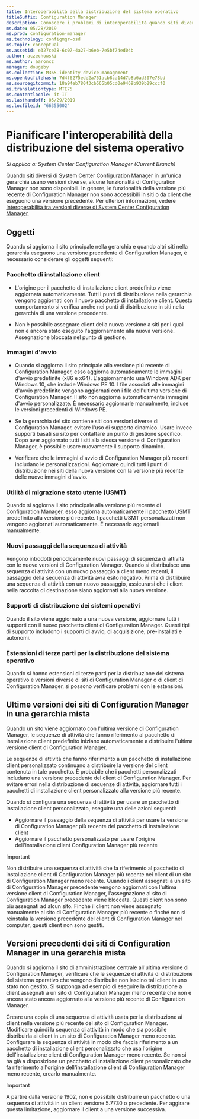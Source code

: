 ```yaml
---
title: Interoperabilità della distribuzione del sistema operativo
titleSuffix: Configuration Manager
description: Conoscere i problemi di interoperabilità quando siti diversi di System Center Configuration Manager in un'unica gerarchia usano versioni diverse.
ms.date: 05/28/2019
ms.prod: configuration-manager
ms.technology: configmgr-osd
ms.topic: conceptual
ms.assetid: e327ce38-6c07-4a27-b6eb-7e5bf74ed04b
author: aczechowski
ms.author: aaroncz
manager: dougeby
ms.collection: M365-identity-device-management
ms.openlocfilehash: 7d4f6275ede2a751acb8ca14d7b8b6ad307e78bd
ms.sourcegitcommit: 18a94eb78043cb565b05cd0e9469b939b29cccf0
ms.translationtype: MTE75
ms.contentlocale: it-IT
ms.lasthandoff: 05/29/2019
ms.locfileid: "66355002"
---
```

# <a name="plan-for-os-deployment-interoperability"></a>Pianificare l'interoperabilità della distribuzione del sistema operativo

*Si applica a: System Center Configuration Manager (Current Branch)*

Quando siti diversi di System Center Configuration Manager in un'unica gerarchia usano versioni diverse, alcune funzionalità di Configuration Manager non sono disponibili. In genere, le funzionalità della versione più recente di Configuration Manager non sono accessibili in siti o da client che eseguono una versione precedente. Per ulteriori informazioni, vedere [Interoperabilità tra versioni diverse di System Center Configuration Manager](/sccm/core/plan-design/hierarchy/interoperability-between-different-versions).  


## <a name="objects"></a>Oggetti

Quando si aggiorna il sito principale nella gerarchia e quando altri siti nella gerarchia eseguono una versione precedente di Configuration Manager, è necessario considerare gli oggetti seguenti:  

### <a name="client-installation-package"></a>Pacchetto di installazione client  

- L'origine per il pacchetto di installazione client predefinito viene aggiornata automaticamente. Tutti i punti di distribuzione nella gerarchia vengono aggiornati con il nuovo pacchetto di installazione client. Questo comportamento si verifica anche nei punti di distribuzione in siti nella gerarchia di una versione precedente.  

- Non è possibile assegnare client della nuova versione a siti per i quali non è ancora stato eseguito l'aggiornamento alla nuova versione. Assegnazione bloccata nel punto di gestione.  

### <a name="boot-images"></a>Immagini d'avvio  

- Quando si aggiorna il sito principale alla versione più recente di Configuration Manager, esso aggiorna automaticamente le immagini d'avvio predefinite (x86 e x64). L'aggiornamento usa Windows ADK per Windows 10, che include Windows PE 10. I file associati alle immagini d'avvio predefinite vengono aggiornati con i file dell'ultima versione di Configuration Manager. Il sito non aggiorna automaticamente immagini d'avvio personalizzate. È necessario aggiornarle manualmente, incluse le versioni precedenti di Windows PE.  

- Se la gerarchia del sito contiene siti con versioni diverse di Configuration Manager, evitare l'uso di supporto dinamico. Usare invece supporti basati su sito per contattare un punto di gestione specifico. Dopo aver aggiornato tutti i siti alla stessa versione di Configuration Manager, è possibile usare nuovamente il supporto dinamico.

- Verificare che le immagini d'avvio di Configuration Manager più recenti includano le personalizzazioni. Aggiornare quindi tutti i punti di distribuzione nei siti della nuova versione con la versione più recente delle nuove immagini d'avvio.  

### <a name="user-state-migration-tool-usmt"></a>Utilità di migrazione stato utente (USMT)  

Quando si aggiorna il sito principale alla versione più recente di Configuration Manager, esso aggiorna automaticamente il pacchetto USMT predefinito alla versione più recente. I pacchetti USMT personalizzati non vengono aggiornati automaticamente. È necessario aggiornarli manualmente.  

### <a name="new-task-sequence-steps"></a>Nuovi passaggi della sequenza di attività  

Vengono introdotti periodicamente nuovi passaggi di sequenza di attività con le nuove versioni di Configuration Manager. Quando si distribuisce una sequenza di attività con un nuovo passaggio a client meno recenti, il passaggio della sequenza di attività avrà esito negativo. Prima di distribuire una sequenza di attività con un nuovo passaggio, assicurarsi che i client nella raccolta di destinazione siano aggiornati alla nuova versione.  

### <a name="os-deployment-media"></a>Supporti di distribuzione dei sistemi operativi  

Quando il sito viene aggiornato a una nuova versione, aggiornare tutti i supporti con il nuovo pacchetto client di Configuration Manager. Questi tipi di supporto includono i supporti di avvio, di acquisizione, pre-installati e autonomi.

### <a name="third-party-extensions-to-os-deployment"></a>Estensioni di terze parti per la distribuzione del sistema operativo  

Quando si hanno estensioni di terze parti per la distribuzione del sistema operativo e versioni diverse di siti di Configuration Manager o di client di Configuration Manager, si possono verificare problemi con le estensioni.  


## <a name="latest-version-of-configuration-manager-sites-in-a-mixed-hierarchy"></a>Ultime versioni dei siti di Configuration Manager in una gerarchia mista  

Quando un sito viene aggiornato con l'ultima versione di Configuration Manager, le sequenze di attività che fanno riferimento al pacchetto di installazione client predefinito iniziano automaticamente a distribuire l'ultima versione client di Configuration Manager.

Le sequenze di attività che fanno riferimento a un pacchetto di installazione client personalizzato continuano a distribuire la versione del client contenuta in tale pacchetto. È probabile che i pacchetti personalizzati includano una versione precedente del client di Configuration Manager. Per evitare errori nella distribuzione di sequenze di attività, aggiornare tutti i pacchetti di installazione client personalizzato alla versione più recente.

Quando si configura una sequenza di attività per usare un pacchetto di installazione client personalizzato, eseguire una delle azioni seguenti:

- Aggiornare il passaggio della sequenza di attività per usare la versione di Configuration Manager più recente del pacchetto di installazione client
- Aggiornare il pacchetto personalizzato per usare l'origine dell'installazione client Configuration Manager più recente

> [!IMPORTANT]  
> Non distribuire una sequenza di attività che fa riferimento al pacchetto di installazione client di Configuration Manager più recente nei client di un sito di Configuration Manager meno recente. Quando i client assegnati a un sito di Configuration Manager precedente vengono aggiornati con l'ultima versione client di Configuration Manager, l'assegnazione al sito di Configuration Manager precedente viene bloccata. Questi client non sono più assegnati ad alcun sito. Finché il client non viene assegnato manualmente al sito di Configuration Manager più recente o finché non si reinstalla la versione precedente del client di Configuration Manager nel computer, questi client non sono gestiti.


## <a name="older-versions-of-configuration-manager-in-a-mixed-hierarchy"></a>Versioni precedenti dei siti di Configuration Manager in una gerarchia mista  

Quando si aggiorna il sito di amministrazione centrale all'ultima versione di Configuration Manager, verificare che le sequenze di attività di distribuzione del sistema operativo che vengono distribuite non lascino tali client in uno stato non gestito. Si supponga ad esempio di eseguire la distribuzione a client assegnati a un sito di Configuration Manager meno recente che non è ancora stato ancora aggiornato alla versione più recente di Configuration Manager.

Creare una copia di una sequenza di attività usata per la distribuzione ai client nella versione più recente del sito di Configuration Manager. Modificare quindi la sequenza di attività in modo che sia possibile distribuirla ai client in un sito di Configuration Manager meno recente. Configurare la sequenza di attività in modo che faccia riferimento a un pacchetto di installazione client personalizzato che usa l'origine dell'installazione client di Configuration Manager meno recente. Se non si ha già a disposizione un pacchetto di installazione client personalizzato che fa riferimento all'origine dell'installazione client di Configuration Manager meno recente, crearlo manualmente.  

> [!Important]  
> A partire dalla versione 1902, non è possibile distribuire un pacchetto o una sequenza di attività in un client versione 5.7730 o precedente. Per aggirare questa limitazione, aggiornare il client a una versione successiva.<!-- SCCMDocs-pr issue #3493 -->
